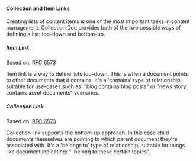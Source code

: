 #### Collection and Item Links

Creating lists of content items is one of the most important tasks in content management. Collection.Doc provides both of the two possible ways of defining a list: top-down and bottom-up.

##### Item Link 

Based on: [RFC 6573](http://tools.ietf.org/html/rfc6573)

Item link is a way to define lists top-down. This is when a document points to other documents that it contains. It's a 'contains' type of relationship, suitable for use-cases such as: "blog contains blog posts" or "news story contains asset documents" scenarios.

##### Collection Link 

Based on: [RFC 6573](http://tools.ietf.org/html/rfc6573)

Collection link supports the bottom-up approach. In this case child documents themselves are pointing to which parent document they're associated with. It's a 'belongs to' type of relationship, suitable for things like document indicating: "I belong to these certain topics".